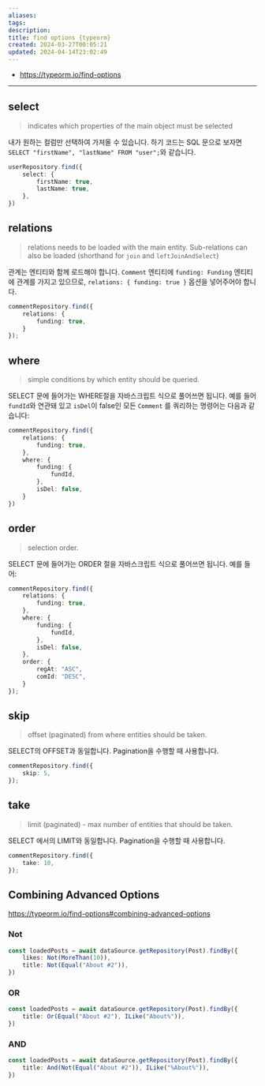 ```yaml
---
aliases: 
tags: 
description:
title: find options {typeorm}
created: 2024-03-27T00:05:21
updated: 2024-04-14T23:02:49
---
```

- <https://typeorm.io/find-options>
---

## select

> indicates which properties of the main object must be selected

내가 원하는 컬럼만 선택하여 가져올 수 있습니다. 하기 코드는 SQL 문으로 보자면 `SELECT "firstName", "lastName" FROM "user";`와 같습니다.

```typescript
userRepository.find({
    select: {
        firstName: true,
        lastName: true,
    },
})
```

## relations

> relations needs to be loaded with the main entity. Sub-relations can also be loaded (shorthand for `join` and `leftJoinAndSelect`)

관계는 엔티티와 함께 로드해야 합니다. `Comment` 엔티티에 `funding: Funding` 엔티티에 관계를 가지고 있으므로, `relations: { funding: true }` 옵션을 넣어주어야 합니다.

```typescript
commentRepository.find({
	relations: {
		funding: true,
	}
});
```

## where

> simple conditions by which entity should be queried.

SELECT 문에 들어가는 WHERE절을 자바스크립트 식으로 풀어쓰면 됩니다. 예를 들어 `fundId`와 연관돼 있고 `isDel`이 false인 모든 `Comment` 를 쿼리하는 명령어는 다음과 같습니다:

```typescript
commentRepository.find({
	relations: {
		funding: true,
	},
	where: {
		funding: {
			fundId,
		},
		isDel: false,
	}
})
```

## order

> selection order.

SELECT 문에 들어가는 ORDER 절을 자바스크립트 식으로 풀어쓰면 됩니다. 예를 들어:

```typescript
commentRepository.find({
	relations: {
		funding: true,
	},
	where: {
		funding: {
			fundId,
		},
		isDel: false,
	},
	order: {
		regAt: "ASC",
		comId: "DESC",
	}
});
```

## skip

> offset (paginated) from where entities should be taken.

SELECT의 OFFSET과 동일합니다. Pagination을 수행할 때 사용합니다.

```typescript
commentRepository.find({
	skip: 5,
});
```

## take

> limit (paginated) - max number of entities that should be taken.

SELECT 에서의 LIMIT와 동일합니다. Pagination을 수행할 때 사용합니다.

```typescript
commentRepository.find({
	take: 10,
});
```

## Combining Advanced Options

<https://typeorm.io/find-options#combining-advanced-options>

### Not

```ts
const loadedPosts = await dataSource.getRepository(Post).findBy({
    likes: Not(MoreThan(10)),
    title: Not(Equal("About #2")),
})
```

### OR

```ts
const loadedPosts = await dataSource.getRepository(Post).findBy({
    title: Or(Equal("About #2"), ILike("About%")),
})
```

### AND

```ts
const loadedPosts = await dataSource.getRepository(Post).findBy({
    title: And(Not(Equal("About #2")), ILike("%About%")),
})
```
